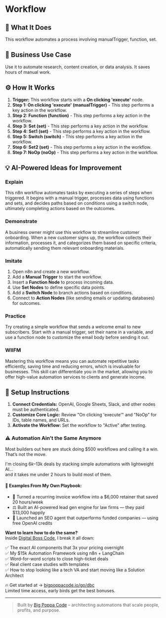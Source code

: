 # Workflow

## 🚀 What It Does
This workflow automates a process involving manualTrigger, function, set.

## 💼 Business Use Case
Use it to automate research, content creation, or data analysis. It saves hours of manual work.

## ⚙️ How It Works
1.  **Trigger:** This workflow starts with a **On clicking 'execute'** node.
2. **Step 1: On clicking 'execute' (manualTrigger)** - This step performs a key action in the workflow.
3. **Step 2: Function (function)** - This step performs a key action in the workflow.
4. **Step 3: Set (set)** - This step performs a key action in the workflow.
5. **Step 4: Set1 (set)** - This step performs a key action in the workflow.
6. **Step 5: Switch (switch)** - This step performs a key action in the workflow.
7. **Step 6: Set2 (set)** - This step performs a key action in the workflow.
8. **Step 7: NoOp (noOp)** - This step performs a key action in the workflow.

## 💡 AI-Powered Ideas for Improvement
### Explain
This n8n workflow automates tasks by executing a series of steps when triggered. It begins with a manual trigger, processes data using functions and sets, and decides paths based on conditions using a switch node, ultimately completing actions based on the outcomes.

### Demonstrate
A business owner might use this workflow to streamline customer onboarding. When a new customer signs up, the workflow collects their information, processes it, and categorizes them based on specific criteria, automatically sending them relevant onboarding materials.

### Imitate
1. Open n8n and create a new workflow.
2. Add a **Manual Trigger** to start the workflow.
3. Insert a **Function Node** to process incoming data.
4. Use **Set Nodes** to define specific data points.
5. Add a **Switch Node** to branch actions based on conditions.
6. Connect to **Action Nodes** (like sending emails or updating databases) for outcomes.

### Practice
Try creating a simple workflow that sends a welcome email to new subscribers. Start with a manual trigger, set their name in a variable, and use a function node to customize the email body before sending it out.

### WIIFM
Mastering this workflow means you can automate repetitive tasks efficiently, saving time and reducing errors, which is invaluable for businesses. This skill can differentiate you in the market, allowing you to offer high-value automation services to clients and generate income.

## 🔧 Setup Instructions
1. **Connect Credentials:** OpenAI, Google Sheets, Slack, and other nodes must be authenticated.
2. **Customize Core Logic:** Review "On clicking 'execute'" and "NoOp" for IDs, table names, and URLs.
3. **Activate the Workflow:** Set the workflow to "Active" after testing.

### ⚠️ Automation Ain’t the Same Anymore

Most builders out here are stuck doing $500 workflows and calling it a win.  
That’s not the move.  

I'm closing $6k–$13k deals by stacking simple automations with lightweight AI...  
and it takes me under 2 hours to build most of them.

#### 🧠 Examples From My Own Playbook:
- 🔁 Turned a recurring invoice workflow into a $6,000 retainer that saved 20 hours/week  
- ⚖️ Built an AI-powered lead gen engine for law firms — they paid $13,000 happily  
- 🚀 Launched an SEO agent that outperforms funded companies — using free OpenAI credits  

**Want to learn how to do the same?**  
Inside [Digital Boss Code](https://bigpoppacode.io/go/dbc), I break it all down:

✅ The exact AI components that 3x your pricing overnight  
✅ My $15k Automation Framework using n8n + LangChain  
✅ Word-for-word scripts to close high-ticket deals  
✅ Real client case studies with templates  
✅ How to stop looking like a tech VA and start moving like a Solution Architect  

🔥 Get started at → [bigpoppacode.io/go/dbc](https://bigpoppacode.io/go/dbc)  
Limited time access, early birds get the best bonuses.

---
> Built by [Big Poppa Code](https://bigpoppacode.io) – architecting automations that scale people, profits, and purpose.
